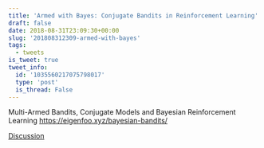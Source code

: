 ```yaml
---
title: 'Armed with Bayes: Conjugate Bandits in Reinforcement Learning'
draft: false
date: 2018-08-31T23:09:30+00:00
slug: '201808312309-armed-with-bayes'
tags:
  - tweets
is_tweet: true
tweet_info:
  id: '1035560217075798017'
  type: 'post'
  is_thread: False
---
```




Multi-Armed Bandits, Conjugate Models and Bayesian Reinforcement Learning
<https://eigenfoo.xyz/bayesian-bandits/>

[Discussion](https://x.com/sytelus/status/1035560217075798017)
